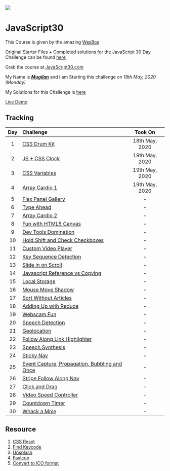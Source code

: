 ![](https://javascript30.com/images/JS3-social-share.png)

# JavaScript30

This Course is given by the amazing [WesBos](https://github.com/wesbos 'Github Profile')

Original Starter Files + Completed solutions for the JavaScript 30 Day Challenge can be found [here](https://github.com/wesbos/JavaScript30 'Github Repo')

Grab the course at [JavaScript30.com](https://JavaScript30.com)

My Name is **_[Mugilan](https://github.com/Mugilan-Codes 'My Github Profile')_** and i am Starting this challenge on _18th May, 2020 (Monday)_

My Solutions for this Challenge is [here](https://github.com/Mugilan-Codes/javascript-30 "Mugilan's JS30 repo")

[Live Demo](https://mugilan-codes.github.io/javascript-30/)

## Tracking

| Day | Challenge                                           |    Took On     |
| :-: | :-------------------------------------------------- | :------------: |
|  1  | [CSS Drum Kit][1]                                   | 18th May, 2020 |
|  2  | [JS + CSS Clock][2]                                 | 19th May, 2020 |
|  3  | [CSS Variables][3]                                  | 19th May, 2020 |
|  4  | [Array Cardio 1][4]                                 | 19th May, 2020 |
|  5  | [Flex Panel Gallery][5]                             |       -        |
|  6  | [Type Ahead][6]                                     |       -        |
|  7  | [Array Cardio 2][7]                                 |       -        |
|  8  | [Fun with HTML5 Canvas][8]                          |       -        |
|  9  | [Dev Tools Domination][9]                           |       -        |
| 10  | [Hold Shift and Check Checkboxes][10]               |       -        |
| 11  | [Custom Video Player][11]                           |       -        |
| 12  | [Key Sequence Detection][12]                        |       -        |
| 13  | [Slide in on Scroll][13]                            |       -        |
| 14  | [Javascript Reference vs Copying][14]               |       -        |
| 15  | [Local Storage][15]                                 |       -        |
| 16  | [Mouse Move Shadow][16]                             |       -        |
| 17  | [Sort Without Articles][17]                         |       -        |
| 18  | [Adding Up with Reduce][18]                         |       -        |
| 19  | [Webscam Fun][19]                                   |       -        |
| 20  | [Speech Detection][20]                              |       -        |
| 21  | [Geolocation][21]                                   |       -        |
| 22  | [Follow Along Link Highlighter][22]                 |       -        |
| 23  | [Speech Synthesis][23]                              |       -        |
| 24  | [Sticky Nav][24]                                    |       -        |
| 25  | [Event Capture, Propagation, Bubbling and Once][25] |       -        |
| 26  | [Stripe Follow Along Nav][26]                       |       -        |
| 27  | [Click and Drag][27]                                |       -        |
| 28  | [Video Speed Controller][28]                        |       -        |
| 29  | [Countdown Timer][29]                               |       -        |
| 30  | [Whack a Mole][30]                                  |       -        |

[1]: exercises/01-js-drum-kit/README.md 'README'
[2]: exercises/02-js-css-clock/README.md 'README'
[3]: exercises/03-css-variables/README.md 'README'
[4]: exercises/04-array-cardio-day-1/README.md 'README'
[5]: #
[6]: 'README'
[7]: 'README'
[8]: 'README'
[9]: 'README'
[10]: 'README'
[11]: 'README'
[12]: 'README'
[13]: 'README'
[14]: 'README'
[15]: 'README'
[16]: 'README'
[17]: 'README'
[18]: 'README'
[19]: 'README'
[20]: 'README'
[21]: 'README'
[22]: 'README'
[23]: 'README'
[24]: 'README'
[25]: 'README'
[26]: 'README'
[27]: 'README'
[28]: 'README'
[29]: 'README'
[30]: 'README'

## Resource

1. [CSS Reset](https://alligator.io/css/minimal-css-reset/)
1. [Find Keycode](http://keycode.info/)
1. [Unsplash](https://unsplash.com/)
1. [FavIcon](https://www.flaticon.com/)
1. [Convert to ICO format](https://www.favicon.cc/)
